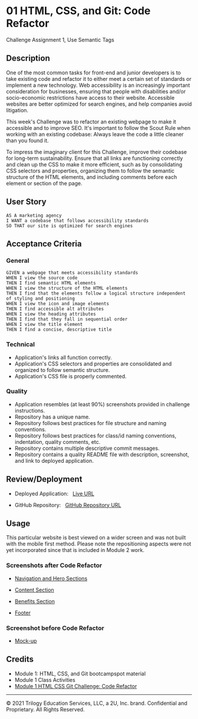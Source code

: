 # 01 HTML, CSS, and Git: Code Refactor
Challenge Assignment 1, Use Semantic Tags
## Description

One of the most common tasks for front-end and junior developers is to take existing code and refactor it to either meet a certain set of standards or implement a new technology. Web accessibility is an increasingly important consideration for businesses, ensuring that people with disabilities and/or socio-economic restrictions have access to their website. Accessible websites are better optimized for search engines, and help companies avoid litigation.

This week's Challenge was to refactor an existing webpage to make it accessible and to improve SEO. It's important to follow the Scout Rule when working with an existing codebase: Always leave the code a little cleaner than you found it.

To impress the imaginary client for this Challenge, improve their codebase for long-term sustainability. Ensure that all links are functioning correctly and clean up the CSS to make it more efficient, such as by consolidating CSS selectors and properties, organizing them to follow the semantic structure of the HTML elements, and including comments before each element or section of the page.

## User Story

```
AS A marketing agency
I WANT a codebase that follows accessibility standards
SO THAT our site is optimized for search engines
```
## Acceptance Criteria
### General

```
GIVEN a webpage that meets accessibility standards
WHEN I view the source code
THEN I find semantic HTML elements
WHEN I view the structure of the HTML elements
THEN I find that the elements follow a logical structure independent of styling and positioning
WHEN I view the icon and image elements
THEN I find accessible alt attributes
WHEN I view the heading attributes
THEN I find that they fall in sequential order
WHEN I view the title element
THEN I find a concise, descriptive title
```
### Technical

* Application's links all function correctly.
* Application's CSS selectors and properties are consolidated and organized to follow semantic structure.
* Application's CSS file is properly commented.

### Quality

* Application resembles (at least 90%) screenshots provided in challenge instructions.
* Repository has a unique name.
* Repository follows best practices for file structure and naming conventions.
* Repository follows best practices for class/id naming conventions, indentation, quality comments, etc.
* Repository contains multiple descriptive commit messages.
* Repository contains a quality README file with description, screenshot, and link to deployed application.

## Review/Deployment

* Deployed Application: &nbsp; [Live URL](http://127.0.0.1:5500/c1-seo-refactor/index.html)

* GitHub Repository: &nbsp; [GitHub Repository URL](https://github.com/baxters4karma/seo-refactor)

## Usage

This particular website is best viewed on a wider screen and was not built with the mobile first method.  Please note the repositioning aspects were not yet incorporated since that is included in Module 2 work.

### Screenshots after Code Refactor

* [Navigation and Hero Sections](./assets/images/Horiseon-01-NavHero.jpg)

* [Content Section](./assets/images/Horiseon-02-Content.jpg)

* [Benefits Section](./assets/images/Horiseon-03-Benefits.jpg)

* [Footer](./assets/images/Horiseon-04-Footer.jpg)

### Screenshot before Code Refactor
* [Mock-up](./assets/images/Horiseon-00-MockUp.png)

## Credits

* Module 1: HTML, CSS, and Git bootcampspot material
* Module 1 Class Activities
* [Module 1 HTML CSS Git Challenge: Code Refactor](https://courses.bootcampspot.com/courses/798/assignments/17644?module_item_id=305929)

---
© 2021 Trilogy Education Services, LLC, a 2U, Inc. brand. Confidential and Proprietary. All Rights Reserved.
